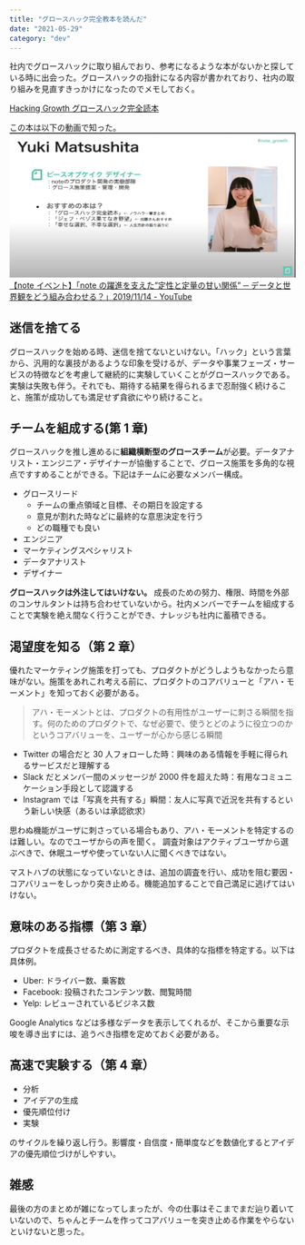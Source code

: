 ```yaml
---
title: "グロースハック完全教本を読んだ"
date: "2021-05-29"
category: "dev"
---
```


社内でグロースハックに取り組んでおり、参考になるような本がないかと探している時に出会った。グロースハックの指針になる内容が書かれており、社内の取り組みを見直すきっかけになったのでメモしておく。

[Hacking Growth グロースハック完全読本](https://amzn.to/3c2YPM9)

この本は以下の動画で知った。
![](img1.png)
[【note イベント】「note の躍進を支えた”定性と定量の甘い関係” ─ データと世界観をどう組み合わせる？」2019/11/14 - YouTube](https://www.youtube.com/watch?v=7nIz4yO2ODA)

## 迷信を捨てる

グロースハックを始める時、迷信を捨てないといけない。「ハック」という言葉から、汎用的な裏技があるような印象を受けるが、データや事業フェーズ・サービスの特徴などを考慮して継続的に実験していくことがグロースハックである。実験は失敗も伴う。それでも、期待する結果を得られるまで忍耐強く続けること、施策が成功しても満足せず貪欲にやり続けること。

## チームを組成する(第 1 章)

グロースハックを推し進めるに**組織横断型のグロースチーム**が必要。データアナリスト・エンジニア・デザイナーが協働することで、グロース施策を多角的な視点ですすめることができる。下記はチームに必要なメンバー構成。

- グロースリード
  - チームの重点領域と目標、その期日を設定する
  - 意見が割れた時などに最終的な意思決定を行う
  - どの職種でも良い
- エンジニア
- マーケティングスペシャリスト
- データアナリスト
- デザイナー

**グロースハックは外注してはいけない。** 成長のための努力、権限、時間を外部のコンサルタントは持ち合わせていないから。社内メンバーでチームを組成することで実験を絶え間なく行うことができ、ナレッジも社内に蓄積できる。

## 渇望度を知る（第 2 章）

優れたマーケティング施策を打っても、プロダクトがどうしようもなかったら意味がない。施策をあれこれ考える前に、プロダクトのコアバリューと「アハ・モーメント」を知っておく必要がある。

> アハ・モーメントとは、プロダクトの有用性がユーザーに刺さる瞬間を指す。何のためのプロダクトで、なぜ必要で、使うとどのように役立つのかというコアバリューを、ユーザーが心から感じる瞬間

- Twitter の場合だと 30 人フォローした時：興味のある情報を手軽に得られるサービスだと理解する
- Slack だとメンバー間のメッセージが 2000 件を超えた時：有用なコミュニケーション手段として認識する
- Instagram では「写真を共有する」瞬間：友人に写真で近況を共有するという新しい快感（あるいは承認欲求）

思わぬ機能がユーザに刺さっている場合もあり、アハ・モーメントを特定するのは難しい。なのでユーザからの声を聞く。
調査対象はアクティブユーザから選ぶべきで、休眠ユーザや使っていない人に聞くべきではない。

マストハブの状態になっていないときは、追加の調査を行い、成功を阻む要因・コアバリューをしっかり突き止める。機能追加することで自己満足に逃げてはいけない。

## 意味のある指標（第 3 章）

プロダクトを成長させるために測定するべき、具体的な指標を特定する。以下は具体例。

- Uber: ドライバー数、乗客数
- Facebook: 投稿されたコンテンツ数、閲覧時間
- Yelp: レビューされているビジネス数

Google Analytics などは多様なデータを表示してくれるが、そこから重要な示唆を導き出すには、追うべき指標を定めておく必要がある。

## 高速で実験する（第 4 章）

- 分析
- アイデアの生成
- 優先順位付け
- 実験

のサイクルを繰り返し行う。影響度・自信度・簡単度などを数値化するとアイデアの優先順位づけがしやすい。

## 雑感

最後の方のまとめが雑になってしまったが、今の仕事はそこまでまだ辿り着いていないので、ちゃんとチームを作ってコアバリューを突き止める作業をやらないといけないと思った。

